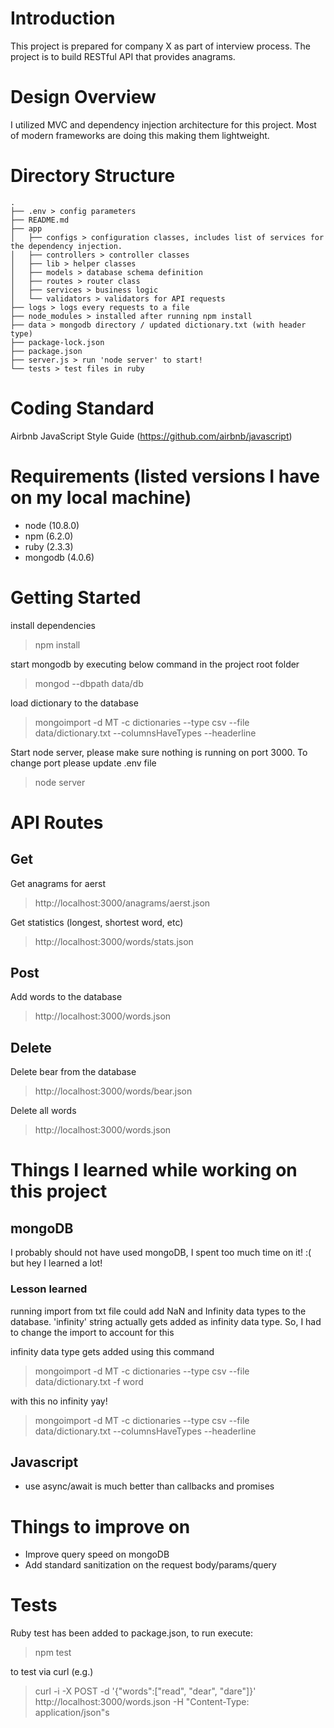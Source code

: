 # Introduction
This project is prepared for company X as part of interview process. The project is to build RESTful API that provides anagrams.

# Design Overview
I utilized MVC and dependency injection architecture for this project. Most of modern frameworks are doing this making them lightweight.

# Directory Structure
```
.
├── .env > config parameters
├── README.md
├── app
│   ├── configs > configuration classes, includes list of services for the dependency injection.
│   ├── controllers > controller classes
│   ├── lib > helper classes
│   ├── models > database schema definition
│   ├── routes > router class
│   ├── services > business logic
│   └── validators > validators for API requests
├── logs > logs every requests to a file
├── node_modules > installed after running npm install
├── data > mongodb directory / updated dictionary.txt (with header type)
├── package-lock.json
├── package.json
├── server.js > run 'node server' to start!
└── tests > test files in ruby
```

# Coding Standard
Airbnb JavaScript Style Guide (https://github.com/airbnb/javascript)

# Requirements (listed versions I have on my local machine)
- node (10.8.0)
- npm (6.2.0)
- ruby (2.3.3)
- mongodb (4.0.6)

# Getting Started
install dependencies
> npm install

start mongodb by executing below command in the project root folder
>  mongod --dbpath data/db

load dictionary to the database
> mongoimport -d MT -c dictionaries --type csv --file data/dictionary.txt --columnsHaveTypes --headerline

Start node server, please make sure nothing is running on port 3000. To change port please update .env file
> node server

# API Routes

## Get
Get anagrams for aerst
> http://localhost:3000/anagrams/aerst.json

Get statistics (longest, shortest word, etc)
> http://localhost:3000/words/stats.json

## Post
Add words to the database
> http://localhost:3000/words.json

## Delete
Delete bear from the database
> http://localhost:3000/words/bear.json

Delete all words
> http://localhost:3000/words.json

# Things I learned while working on this project
## mongoDB
I probably should not have used mongoDB, I spent too much time on it! :( but hey I learned a lot!

### Lesson learned
running import from txt file could add NaN and Infinity data types to the database.
'infinity' string actually gets added as infinity data type. So, I had to change the import to account for this
 
infinity data type gets added using this command
> mongoimport -d MT -c dictionaries --type csv --file data/dictionary.txt -f word

with this no infinity yay!
> mongoimport -d MT -c dictionaries --type csv --file data/dictionary.txt --columnsHaveTypes --headerline

## Javascript
- use async/await is much better than callbacks and promises

# Things to improve on
- Improve query speed on mongoDB
- Add standard sanitization on the request body/params/query

# Tests 
Ruby test has been added to package.json, to run execute:
> npm test

to test via curl (e.g.)
>  curl -i -X POST -d '{"words":["read", "dear", "dare"]}' http://localhost:3000/words.json -H "Content-Type: application/json"s
